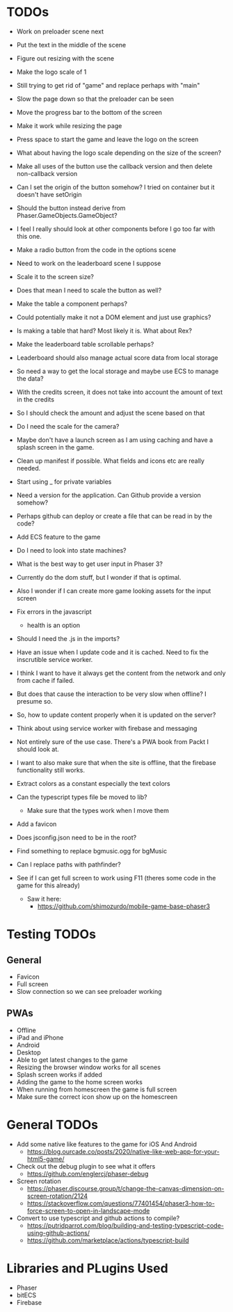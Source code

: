 # TODOs

- Work on preloader scene next
- Put the text in the middle of the scene
- Figure out resizing with the scene
- Make the logo scale of 1

- Still trying to get rid of "game" and replace perhaps with "main"

- Slow the page down so that the preloader can be seen
- Move the progress bar to the bottom of the screen
- Make it work while resizing the page
- Press space to start the game and leave the logo on the screen
- What about having the logo scale depending on the size of the screen?

- Make all uses of the button use the callback version and then delete non-callback version
- Can I set the origin of the button somehow? I tried on container but it doesn't have setOrigin
- Should the button instead derive from Phaser.GameObjects.GameObject?
- I feel I really should look at other components before I go too far with this one.
- Make a radio button from the code in the options scene

- Need to work on the leaderboard scene I suppose
- Scale it to the screen size?
- Does that mean I need to scale the button as well?
- Make the table a component perhaps?
- Could potentially make it not a DOM element and just use graphics?
- Is making a table that hard? Most likely it is. What about Rex?
- Make the leaderboard table scrollable perhaps?
- Leaderboard should also manage actual score data from local storage
- So need a way to get the local storage and maybe use ECS to manage the data?

- With the credits screen, it does not take into account the amount of text in the credits
- So I should check the amount and adjust the scene based on that

- Do I need the scale for the camera?
- Maybe don't have a launch screen as I am using caching and have a splash screen in the game.
- Clean up manifest if possible. What fields and icons etc are really needed.

- Start using _ for private variables
- Need a version for the application. Can Github provide a version somehow?
- Perhaps github can deploy or create a file that can be read in by the code?

- Add ECS feature to the game
- Do I need to look into state machines?
- What is the best way to get user input in Phaser 3?
- Currently do the dom stuff, but I wonder if that is optimal.
- Also I wonder if I can create more game looking assets for the input screen

- Fix errors in the javascript
  - health is an option
- Should I need the .js in the imports?

- Have an issue when I update code and it is cached. Need to fix the inscrutible service worker.
- I think I want to have it always get the content from the network and only from cache if failed.
- But does that cause the interaction to be very slow when offline? I presume so.
- So, how to update content properly when it is updated on the server?

- Think about using service worker with firebase and messaging
- Not entirely sure of the use case. There's a PWA book from Packt I should look at.
- I want to also make sure that when the site is offline, that the firebase functionality still works.

- Extract colors as a constant especially the text colors
- Can the typescript types file be moved to lib?
  - Make sure that the types work when I move them
- Add a favicon
- Does jsconfig.json need to be in the root?
- Find something to replace bgmusic.ogg for bgMusic
- Can I replace paths with pathfinder?
- See if I can get full screen to work using F11 (theres some code in the game for this already)
  - Saw it here:
    - https://github.com/shimozurdo/mobile-game-base-phaser3

# Testing TODOs

## General
- Favicon
- Full screen
- Slow connection so we can see preloader working

## PWAs
- Offline
- iPad and iPhone
- Android
- Desktop
- Able to get latest changes to the game
- Resizing the browser window works for all scenes
- Splash screen works if added
- Adding the game to the home screen works
- When running from homescreen the game is full screen
- Make sure the correct icon show up on the homescreen

# General TODOs
- Add some native like features to the game for iOS And Android
  - <https://blog.ourcade.co/posts/2020/native-like-web-app-for-your-html5-game/>
- Check out the debug plugin to see what it offers
  - <https://github.com/englercj/phaser-debug>
- Screen rotation
  - <https://phaser.discourse.group/t/change-the-canvas-dimension-on-screen-rotation/2124>
  - <https://stackoverflow.com/questions/77401454/phaser3-how-to-force-screen-to-open-in-landscape-mode>
- Convert to use typescript and github actions to compile?
  - https://putridparrot.com/blog/building-and-testing-typescript-code-using-github-actions/
  - https://github.com/marketplace/actions/typescript-build

# Libraries and PLugins Used
- Phaser
- bitECS
- Firebase
